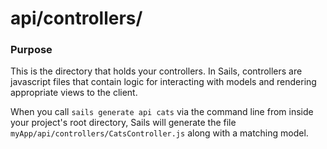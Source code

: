 # api/controllers/
### Purpose
This is the directory that holds your controllers.  In Sails, controllers are javascript files that contain logic for interacting with models and rendering appropriate views to the client.

When you call `sails generate api cats` via the command line from inside your project's root directory, Sails will generate the file `myApp/api/controllers/CatsController.js` along with a matching model.



<docmeta name="displayName" value="controllers">


